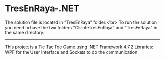 # TresEnRaya-.NET

The solution file is located in "TresEnRaya" folder.<\br>
To run the solution you need to have the two folders "ClienteTresEnRaya" and "TresEnRaya" in the same directory.


---

This project is a Tic Tac Toe Game using .NET Framework 4.7.2
Libraries:
WPF for the User Interface and Sockets to do the communication

